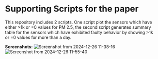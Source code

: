 # Supporting Scripts for the paper
This repository includes 2 scripts. One script plot the sensors which have either >1k or =0 values for PM 2.5, the second script generates summary table for the sensors which have exhibited faulty behavior by showing >1k or =0 values for more than a day.

**Screenshots:**
![Screenshot from 2024-12-26 11-38-16](https://github.com/user-attachments/assets/0f7c24d7-e497-4cb0-b3d0-65cec4e79c78)
![Screenshot from 2024-12-26 11-55-40](https://github.com/user-attachments/assets/6f430186-9025-4c2c-8fa5-b95f0197b721)
